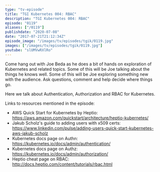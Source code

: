 ```yaml
---
type: "tv-episode"
title: "TGI Kubernetes 004: RBAC"
description: "TGI Kubernetes 004: RBAC"
episode: "0119"
aliases: ["/0119"]
publishdate: "2020-07-08"
date: "2017-07-21T21:12:34Z"
episode_image: "/images/tv/episodes/tgik/0119.jpg"
images: ["/images/tv/episodes/tgik/0119.jpg"]
youtube: "slUMVwRXlRo"
---
```


Come hang out with Joe Beda as he does a bit of hands on exploration of Kubernetes and related topics.  Some of this will be Joe talking about the things he knows well.  Some of this will be Joe exploring something new with the audience.  Ask questions, comment and help decide where things go.

Here we talk about Authentication, Authorization and RBAC for Kubernetes.

Links to resources mentioned in the episode:
* AWS Quick Start for Kubernetes by Heptio: https://aws.amazon.com/quickstart/architecture/heptio-kubernetes/
* Jakub Scholz&#39;s guide to adding users with x509 certs: https://www.linkedin.com/pulse/adding-users-quick-start-kubernetes-aws-jakub-scholz
* Kubernetes docs page on Authn: https://kubernetes.io/docs/admin/authentication/
* Kubernetes docs page on Authz: https://kubernetes.io/docs/admin/authorization/
* Heptio cheat page on RBAC: http://docs.heptio.com/content/tutorials/rbac.html
